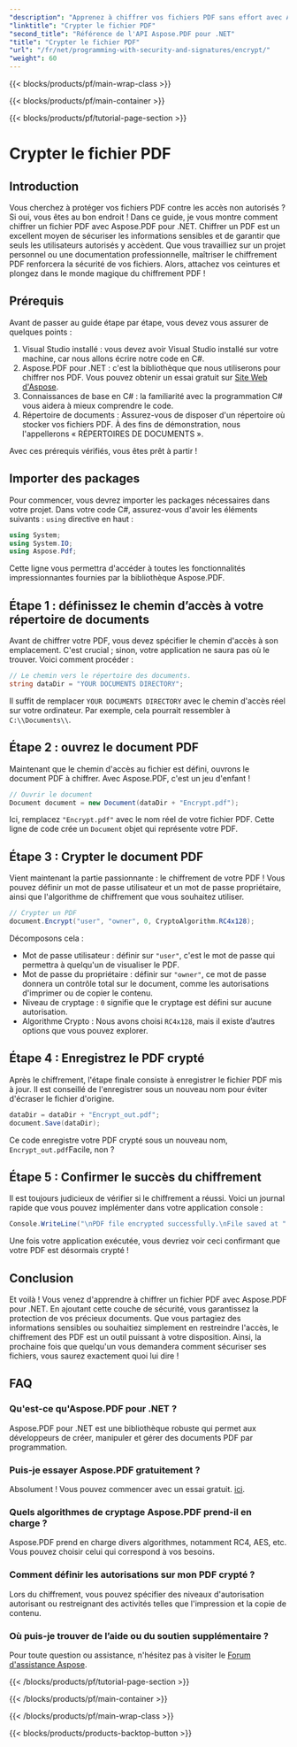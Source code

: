 ```yaml
---
"description": "Apprenez à chiffrer vos fichiers PDF sans effort avec Aspose.PDF pour .NET. Protégez vos informations sensibles grâce à notre guide étape par étape."
"linktitle": "Crypter le fichier PDF"
"second_title": "Référence de l'API Aspose.PDF pour .NET"
"title": "Crypter le fichier PDF"
"url": "/fr/net/programming-with-security-and-signatures/encrypt/"
"weight": 60
---
```


{{< blocks/products/pf/main-wrap-class >}}

{{< blocks/products/pf/main-container >}}

{{< blocks/products/pf/tutorial-page-section >}}

# Crypter le fichier PDF

## Introduction

Vous cherchez à protéger vos fichiers PDF contre les accès non autorisés ? Si oui, vous êtes au bon endroit ! Dans ce guide, je vous montre comment chiffrer un fichier PDF avec Aspose.PDF pour .NET. Chiffrer un PDF est un excellent moyen de sécuriser les informations sensibles et de garantir que seuls les utilisateurs autorisés y accèdent. Que vous travailliez sur un projet personnel ou une documentation professionnelle, maîtriser le chiffrement PDF renforcera la sécurité de vos fichiers. Alors, attachez vos ceintures et plongez dans le monde magique du chiffrement PDF !

## Prérequis

Avant de passer au guide étape par étape, vous devez vous assurer de quelques points :

1. Visual Studio installé : vous devez avoir Visual Studio installé sur votre machine, car nous allons écrire notre code en C#.
2. Aspose.PDF pour .NET : c'est la bibliothèque que nous utiliserons pour chiffrer nos PDF. Vous pouvez obtenir un essai gratuit sur [Site Web d'Aspose](https://releases.aspose.com/).
3. Connaissances de base en C# : la familiarité avec la programmation C# vous aidera à mieux comprendre le code.
4. Répertoire de documents : Assurez-vous de disposer d'un répertoire où stocker vos fichiers PDF. À des fins de démonstration, nous l'appellerons « RÉPERTOIRES DE DOCUMENTS ».

Avec ces prérequis vérifiés, vous êtes prêt à partir !

## Importer des packages

Pour commencer, vous devrez importer les packages nécessaires dans votre projet. Dans votre code C#, assurez-vous d'avoir les éléments suivants : `using` directive en haut :

```csharp
using System;
using System.IO;
using Aspose.Pdf;
```

Cette ligne vous permettra d'accéder à toutes les fonctionnalités impressionnantes fournies par la bibliothèque Aspose.PDF.

## Étape 1 : définissez le chemin d’accès à votre répertoire de documents

Avant de chiffrer votre PDF, vous devez spécifier le chemin d'accès à son emplacement. C'est crucial ; sinon, votre application ne saura pas où le trouver. Voici comment procéder :

```csharp
// Le chemin vers le répertoire des documents.
string dataDir = "YOUR DOCUMENTS DIRECTORY";
```

Il suffit de remplacer `YOUR DOCUMENTS DIRECTORY` avec le chemin d'accès réel sur votre ordinateur. Par exemple, cela pourrait ressembler à `C:\\Documents\\`.

## Étape 2 : ouvrez le document PDF

Maintenant que le chemin d'accès au fichier est défini, ouvrons le document PDF à chiffrer. Avec Aspose.PDF, c'est un jeu d'enfant !

```csharp
// Ouvrir le document
Document document = new Document(dataDir + "Encrypt.pdf");
```

Ici, remplacez `"Encrypt.pdf"` avec le nom réel de votre fichier PDF. Cette ligne de code crée un `Document` objet qui représente votre PDF.

## Étape 3 : Crypter le document PDF

Vient maintenant la partie passionnante : le chiffrement de votre PDF ! Vous pouvez définir un mot de passe utilisateur et un mot de passe propriétaire, ainsi que l'algorithme de chiffrement que vous souhaitez utiliser.

```csharp
// Crypter un PDF
document.Encrypt("user", "owner", 0, CryptoAlgorithm.RC4x128);
```

Décomposons cela :
- Mot de passe utilisateur : définir sur `"user"`, c'est le mot de passe qui permettra à quelqu'un de visualiser le PDF.
- Mot de passe du propriétaire : définir sur `"owner"`, ce mot de passe donnera un contrôle total sur le document, comme les autorisations d'imprimer ou de copier le contenu.
- Niveau de cryptage : `0` signifie que le cryptage est défini sur aucune autorisation.
- Algorithme Crypto : Nous avons choisi `RC4x128`, mais il existe d’autres options que vous pouvez explorer.

## Étape 4 : Enregistrez le PDF crypté

Après le chiffrement, l'étape finale consiste à enregistrer le fichier PDF mis à jour. Il est conseillé de l'enregistrer sous un nouveau nom pour éviter d'écraser le fichier d'origine.

```csharp
dataDir = dataDir + "Encrypt_out.pdf";
document.Save(dataDir);
```

Ce code enregistre votre PDF crypté sous un nouveau nom, `Encrypt_out.pdf`Facile, non ?

## Étape 5 : Confirmer le succès du chiffrement

Il est toujours judicieux de vérifier si le chiffrement a réussi. Voici un journal rapide que vous pouvez implémenter dans votre application console :

```csharp
Console.WriteLine("\nPDF file encrypted successfully.\nFile saved at " + dataDir);
```

Une fois votre application exécutée, vous devriez voir ceci confirmant que votre PDF est désormais crypté !

## Conclusion

Et voilà ! Vous venez d'apprendre à chiffrer un fichier PDF avec Aspose.PDF pour .NET. En ajoutant cette couche de sécurité, vous garantissez la protection de vos précieux documents. Que vous partagiez des informations sensibles ou souhaitiez simplement en restreindre l'accès, le chiffrement des PDF est un outil puissant à votre disposition. Ainsi, la prochaine fois que quelqu'un vous demandera comment sécuriser ses fichiers, vous saurez exactement quoi lui dire !

## FAQ

### Qu'est-ce qu'Aspose.PDF pour .NET ?
Aspose.PDF pour .NET est une bibliothèque robuste qui permet aux développeurs de créer, manipuler et gérer des documents PDF par programmation.

### Puis-je essayer Aspose.PDF gratuitement ?
Absolument ! Vous pouvez commencer avec un essai gratuit. [ici](https://releases.aspose.com/).

### Quels algorithmes de cryptage Aspose.PDF prend-il en charge ?
Aspose.PDF prend en charge divers algorithmes, notamment RC4, AES, etc. Vous pouvez choisir celui qui correspond à vos besoins.

### Comment définir les autorisations sur mon PDF crypté ?
Lors du chiffrement, vous pouvez spécifier des niveaux d'autorisation autorisant ou restreignant des activités telles que l'impression et la copie de contenu.

### Où puis-je trouver de l’aide ou du soutien supplémentaire ?
Pour toute question ou assistance, n'hésitez pas à visiter le [Forum d'assistance Aspose](https://forum.aspose.com/c/pdf/10).

{{< /blocks/products/pf/tutorial-page-section >}}

{{< /blocks/products/pf/main-container >}}

{{< /blocks/products/pf/main-wrap-class >}}

{{< blocks/products/products-backtop-button >}}